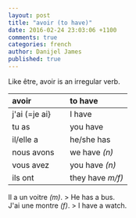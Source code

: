 ```yaml
---
layout: post
title: "avoir (to have)"
date: 2016-02-24 23:03:06 +1100
comments: true
categories: french
author: Danijel James
published: true
---
```

Like être, avoir is an irregular verb.

| avoir | | to have |
|:---|:-|:---|
| j'ai (=je ai} || I have |
| tu as || you have |
| il/elle a || he/she has |
| nous avons || we have _(n)_ |
| vous avez || you have _(n)_ |
| ils ont || they have _m/f)_ |

Il a un voitre _(m)_. > He has a bus.  
J'ai une montre _(f)_. > I have a watch.
